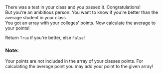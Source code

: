 There was a test in your class and you passed it. Congratulations!</br>
But you're an ambitious person. You want to know if you're better than the average student in your class.</br>
You got an array with your colleges' points. Now calculate the average to your points!</br>

Return `True` if you're better, else `False`!

### Note:

Your points are not included in the array of your classes points. For calculating the average point you may add your point to the given array!